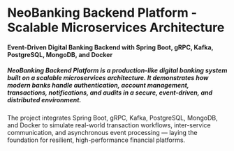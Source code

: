 # NeoBanking Backend Platform - Scalable Microservices Architecture
#### Event-Driven Digital Banking Backend with Spring Boot, gRPC, Kafka, PostgreSQL, MongoDB, and Docker


##### NeoBanking Backend Platform is a production-like digital banking system built on a scalable microservices architecture. It demonstrates how modern banks handle authentication, account management, transactions, notifications, and audits in a secure, event-driven, and distributed environment.

The project integrates Spring Boot, gRPC, Kafka, PostgreSQL, MongoDB, and Docker to simulate real-world transaction workflows, inter-service communication, and asynchronous event processing — laying the foundation for resilient, high-performance financial platforms.
